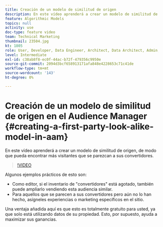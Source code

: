 ```yaml
---
title: Creación de un modelo de similitud de origen
description: En este vídeo aprenderá a crear un modelo de similitud de origen, de modo que pueda encontrar más visitantes que se parezcan a sus convertidores.
feature: Algorithmic Models
topics: null
activity: use
doc-type: feature video
team: Technical Marketing
thumbnail: 23504.jpg
kt: 1805
role: User, Developer, Data Engineer, Architect, Data Architect, Admin, Leader
level: Intermediate
exl-id: c38ab8f8-ec0f-44ac-b72f-479356c9950e
source-git-commit: 2094d3bcf658913171afa848e4228653c71c41de
workflow-type: tm+mt
source-wordcount: '143'
ht-degree: 0%

---
```


# Creación de un modelo de similitud de origen en el Audience Manager {#creating-a-first-party-look-alike-model-in-aam}

En este vídeo aprenderá a crear un modelo de similitud de origen, de modo que pueda encontrar más visitantes que se parezcan a sus convertidores.

>[!VIDEO](https://video.tv.adobe.com/v/23504/?quality=12)

Algunos ejemplos prácticos de esto son:

* Como editor, si el inventario de &quot;convertidores&quot; está agotado, también puede ampliarlo vendiendo esta audiencia similar.
* Para aquellos que se parecen a sus convertidores pero aún no lo han hecho, asígneles experiencias o marketing específicos en el sitio.

Una ventaja añadida aquí es que esto es totalmente gratuito para usted, ya que solo está utilizando datos de su propiedad. Esto, por supuesto, ayuda a maximizar sus ganancias.
